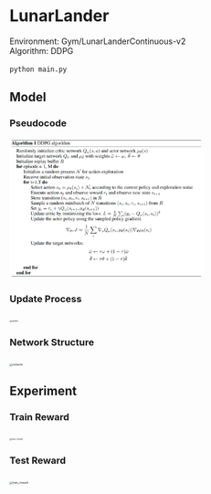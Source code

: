 # LunarLander

Environment: Gym/LunarLanderContinuous-v2\
Algorithm: DDPG

`python main.py`



## Model

### Pseudocode

<img src="https://github.com/qishi21/LunarLander/blob/main/.images/image-20220606094920900.png?raw=true" alt="image-20220606094920900" style="zoom:33%;" />



###  Update Process

<img src="/Users/shiqi/Documents/Projects/RL/LunarLander/.images/update.png" alt="update" style="zoom:25%;" />



### Network Structure

<img src="/Users/shiqi/Documents/Projects/RL/LunarLander/.images/network.jpg" alt="network" style="zoom: 33%;" />



## Experiment

### Train Reward

<img src="/Users/shiqi/Documents/Projects/RL/LunarLander/.images/train_reward-4480093.jpg" alt="train_reward" style="zoom: 23.5%;" />



### Test Reward

<img src="/Users/shiqi/Documents/Projects/RL/LunarLander/.images/test_reward.jpg" alt="train_reward" style="zoom: 33%;" />

